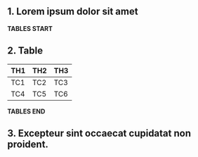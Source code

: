 ## 1. Lorem ipsum dolor sit amet

**TABLES START**

## 2. Table
| TH1 | TH2 | TH3 |
|-----|-----|-----|
| TC1 | TC2 | TC3 |
| TC4 | TC5 | TC6 |

**TABLES END**

## 3. Excepteur sint occaecat cupidatat non proident.
